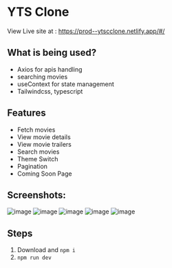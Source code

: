 # YTS Clone 
View Live site at : https://prod--ytscclone.netlify.app/#/

## What is being used?
  - Axios for apis handling
  - searching movies
  - useContext for state management
  - Tailwindcss, typescript

## Features
  - Fetch movies 
  - View movie details 
  - View movie trailers
  - Search movies 
  - Theme Switch
  - Pagination
  - Coming Soon Page

## Screenshots:
![image](https://github.com/user-attachments/assets/e85d9449-be18-44f0-9c9f-0eb3d85c6277)
![image](https://github.com/user-attachments/assets/16d04dbe-c0ec-45d1-b9ea-2fa6da351494)
![image](https://github.com/user-attachments/assets/b623a080-64f8-42d6-a189-f21e0db07b24)
![image](https://github.com/user-attachments/assets/f2dfcedb-22d5-4f20-afa8-8c69983d3ae9)
![image](https://github.com/user-attachments/assets/debf5d82-7d30-44f8-9121-7557e094e4ae)

## Steps
1. Download and ```npm i```
2. ```npm run dev```
